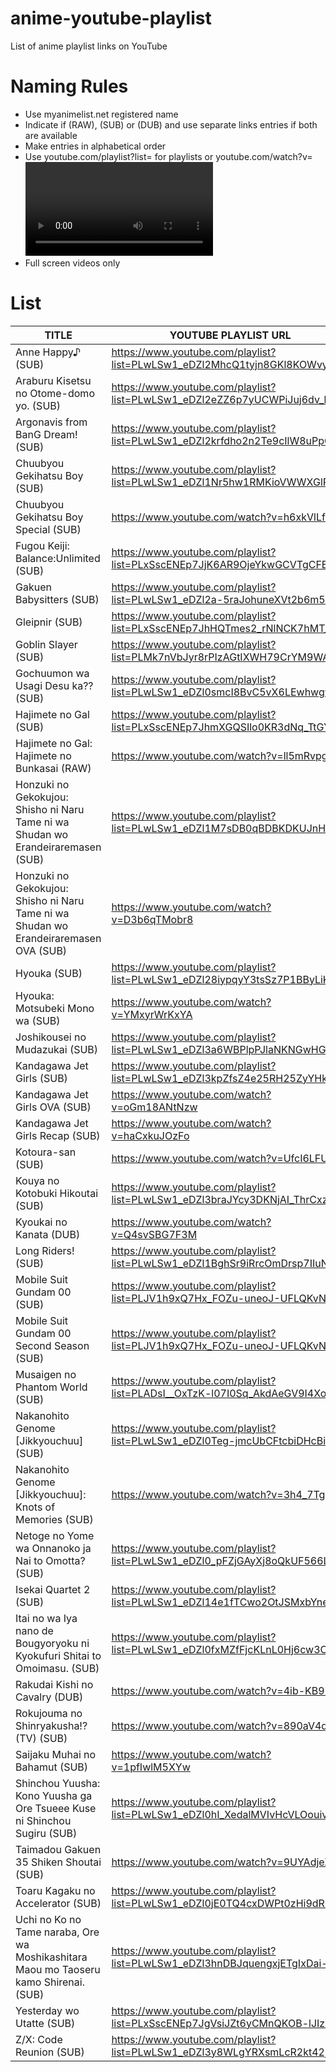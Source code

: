 # anime-youtube-playlist
List of anime playlist links on YouTube

# Naming Rules

* Use myanimelist.net registered name
* Indicate if (RAW), (SUB) or (DUB) and use separate links entries if both are available
* Make entries in alphabetical order
* Use youtube.com/playlist?list=<list key here> for playlists or youtube.com/watch?v=<video key here> if the series is bundled in video. Remove unnecessary attributes.
* Full screen videos only
  

# List

| TITLE             | YOUTUBE PLAYLIST URL                                                     |
|-------------------|--------------------------------------------------------------------------|
| Anne Happy♪ (SUB) | https://www.youtube.com/playlist?list=PLwLSw1_eDZl2MhcQ1tyjn8GKl8KOWvySK |
| Araburu Kisetsu no Otome-domo yo. (SUB) | https://www.youtube.com/playlist?list=PLwLSw1_eDZl2eZZ6p7yUCWPiJuj6dv_bp |
| Argonavis from BanG Dream! (SUB) | https://www.youtube.com/playlist?list=PLwLSw1_eDZl2krfdho2n2Te9cIlW8uPpC |
| Chuubyou Gekihatsu Boy (SUB) | https://www.youtube.com/playlist?list=PLwLSw1_eDZl1Nr5hw1RMKioVWWXGlPYwI |
| Chuubyou Gekihatsu Boy Special (SUB) | https://www.youtube.com/watch?v=h6xkVlLfxQ8 |
| Fugou Keiji: Balance:Unlimited (SUB)| https://www.youtube.com/playlist?list=PLxSscENEp7JjK6AR9OjeYkwGCVTgCFEWz |
| Gakuen Babysitters (SUB) | https://www.youtube.com/playlist?list=PLwLSw1_eDZl2a-5raJohuneXVt2b6m5lg |
| Gleipnir (SUB) | https://www.youtube.com/playlist?list=PLxSscENEp7JhHQTmes2_rNlNCK7hMT_Nt |
| Goblin Slayer (SUB) | https://www.youtube.com/playlist?list=PLMk7nVbJyr8rPIzAGtIXWH79CrYM9WA1V |
| Gochuumon wa Usagi Desu ka?? (SUB) | https://www.youtube.com/playlist?list=PLwLSw1_eDZl0smcI8BvC5vX6LEwhwgwF6 |
| Hajimete no Gal (SUB) | https://www.youtube.com/playlist?list=PLxSscENEp7JhmXGQSIlo0KR3dNq_TtGYX |
| Hajimete no Gal: Hajimete no Bunkasai (RAW) | https://www.youtube.com/watch?v=ll5mRvpghZ8 |
| Honzuki no Gekokujou: Shisho ni Naru Tame ni wa Shudan wo Erandeiraremasen (SUB) | https://www.youtube.com/playlist?list=PLwLSw1_eDZl1M7sDB0qBDBKDKUJnHciM6 |
| Honzuki no Gekokujou: Shisho ni Naru Tame ni wa Shudan wo Erandeiraremasen OVA (SUB) | https://www.youtube.com/watch?v=D3b6qTMobr8 |
| Hyouka (SUB) | https://www.youtube.com/playlist?list=PLwLSw1_eDZl28iypqyY3tsSz7P1BByLiK |
| Hyouka: Motsubeki Mono wa (SUB) | https://www.youtube.com/watch?v=YMxyrWrKxYA |
| Joshikousei no Mudazukai (SUB) | https://www.youtube.com/playlist?list=PLwLSw1_eDZl3a6WBPlpPJlaNKNGwHGA08 |
| Kandagawa Jet Girls (SUB) | https://www.youtube.com/playlist?list=PLwLSw1_eDZl3kpZfsZ4e25RH25ZyYHk_j |
| Kandagawa Jet Girls OVA (SUB) | https://www.youtube.com/watch?v=oGm18ANtNzw |
| Kandagawa Jet Girls Recap (SUB) | https://www.youtube.com/watch?v=haCxkuJOzFo |
| Kotoura-san (SUB) | https://www.youtube.com/watch?v=UfcI6LFUl8c |
| Kouya no Kotobuki Hikoutai (SUB) | https://www.youtube.com/playlist?list=PLwLSw1_eDZl3braJYcy3DKNjAI_ThrCxz |
| Kyoukai no Kanata (DUB) | https://www.youtube.com/watch?v=Q4svSBG7F3M |
| Long Riders! (SUB) | https://www.youtube.com/playlist?list=PLwLSw1_eDZl1BghSr9iRrcOmDrsp7IIuN |
| Mobile Suit Gundam 00 (SUB) | https://www.youtube.com/playlist?list=PLJV1h9xQ7Hx_FOZu-uneoJ-UFLQKvNcsk |
| Mobile Suit Gundam 00 Second Season (SUB) | https://www.youtube.com/playlist?list=PLJV1h9xQ7Hx_FOZu-uneoJ-UFLQKvNcsk |
| Musaigen no Phantom World (SUB) | https://www.youtube.com/playlist?list=PLADsI__OxTzK-l07I0Sq_AkdAeGV9I4Xo |
| Nakanohito Genome [Jikkyouchuu] (SUB) | https://www.youtube.com/playlist?list=PLwLSw1_eDZl0Teg-jmcUbCFtcbiDHcBi- |
| Nakanohito Genome [Jikkyouchuu]: Knots of Memories (SUB) | https://www.youtube.com/watch?v=3h4_7TgqtH0 |
| Netoge no Yome wa Onnanoko ja Nai to Omotta? (SUB) | https://www.youtube.com/playlist?list=PLwLSw1_eDZl0_pFZjGAyXj8oQkUF566Lq |
| Isekai Quartet 2 (SUB) | https://www.youtube.com/playlist?list=PLwLSw1_eDZl14e1fTCwo2OtJSMxbYnetO |
| Itai no wa Iya nano de Bougyoryoku ni Kyokufuri Shitai to Omoimasu. (SUB) | https://www.youtube.com/playlist?list=PLwLSw1_eDZl0fxMZfFjcKLnL0Hj6cw3Op |
| Rakudai Kishi no Cavalry (DUB) | https://www.youtube.com/watch?v=4ib-KB9ijKM |
| Rokujouma no Shinryakusha!? (TV) (SUB) | https://www.youtube.com/watch?v=890aV4dbIh0 |
| Saijaku Muhai no Bahamut (SUB) | https://www.youtube.com/watch?v=1pfIwlM5XYw |
| Shinchou Yuusha: Kono Yuusha ga Ore Tsueee Kuse ni Shinchou Sugiru (SUB) | https://www.youtube.com/playlist?list=PLwLSw1_eDZl0hI_XedalMVIvHcVLOouiv |
| Taimadou Gakuen 35 Shiken Shoutai (SUB) | https://www.youtube.com/watch?v=9UYAdjeXlyQ |
| Toaru Kagaku no Accelerator (SUB) | https://www.youtube.com/playlist?list=PLwLSw1_eDZl0jE0TQ4cxDWPt0zHi9dRGc |
| Uchi no Ko no Tame naraba, Ore wa Moshikashitara Maou mo Taoseru kamo Shirenai. (SUB) | https://www.youtube.com/playlist?list=PLwLSw1_eDZl3hnDBJquengxjETgIxDai- |
| Yesterday wo Utatte (SUB) | https://www.youtube.com/playlist?list=PLxSscENEp7JgVsiJZt6yCMnQKOB-lJIz7 |
| Z/X: Code Reunion (SUB) | https://www.youtube.com/playlist?list=PLwLSw1_eDZl3y8WLgYRXsmLcR2kt42jrQ |
